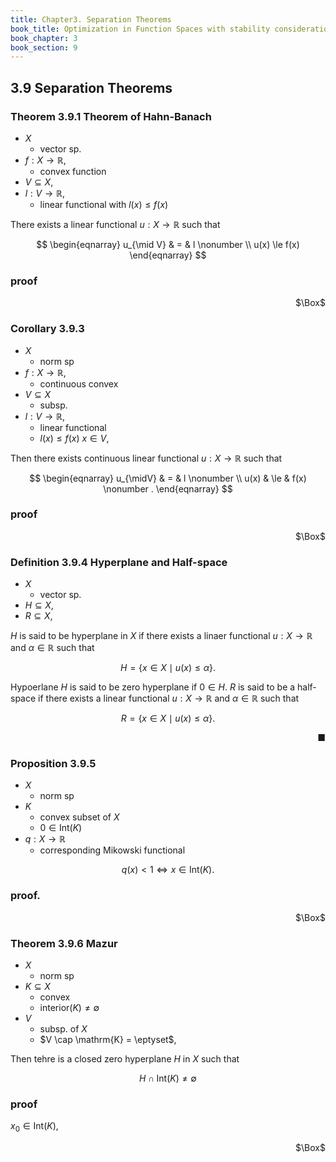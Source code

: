 ```yaml
---
title: Chapter3. Separation Theorems
book_title: Optimization in Function Spaces with stability considerations in Orlicz Spaces
book_chapter: 3
book_section: 9
---
```

## 3.9 Separation Theorems

### Theorem 3.9.1 Theorem of Hahn-Banach
* $X$
    * vector sp.
* $f: X \rightarrow \mathbb{R}$,
    * convex function
* $V \subseteq X$,
* $l: V \rightarrow \mathbb{R}$,
    * linear functional with $l(x) \le f(x)$

There exists a linear functional $u: X \rightarrow \mathbb{R}$ such that

$$
\begin{eqnarray}
    u_{\mid V}
    & = &
        l
    \nonumber
    \\
    u(x) \le f(x)
\end{eqnarray}
$$

### proof

<div class="QED" style="text-align: right">$\Box$</div>

### Corollary 3.9.3
* $X$
    * norm sp
* $f: X \rightarrow \mathbb{R}$,
    *  continuous convex
* $V \subseteq X$
    * subsp.
* $l: V \rightarrow \mathbb{R}$,
    * linear functional
    * $l(x) \le f(x) \ x \in V$,

Then there exists continuous linear functional $u: X \rightarrow \mathbb{R}$ such that

$$
\begin{eqnarray}
    u_{\midV}
    & = &
        l
    \nonumber
    \\
    u(x)
    & \le &
        f(x)
    \nonumber
    .
\end{eqnarray}
$$

### proof

<div class="QED" style="text-align: right">$\Box$</div>

### Definition 3.9.4 Hyperplane and Half-space
* $X$
    * vector sp.
* $H \subseteq X$,
* $R \subseteq X$,

$H$ is said to be hyperplane in $X$ if there exists a linaer functional $u: X \rightarrow \mathbb{R}$ and $\alpha \in \mathbb{R}$ such that

$$
    H
    =
    \{
        x \in X
        \mid
        u(x) \le \alpha
    \}
    .
$$

Hypoerlane $H$ is said to be zero hyperplane if $0 \in H$.
$R$ is said to be a half-space if there exists a linear functional $u: X \rightarrow \mathbb{R}$ and $\alpha \in \mathbb{R}$ such that

$$
    R
    =
    \{
        x \in X
        \mid
        u(x) \le \alpha
    \}
    .
$$

<div class="end-of-statement" style="text-align: right">■</div>

### Proposition 3.9.5
* $X$
    * norm sp
* $K$
    * convex subset of $X$
    * $0 \in \mathrm{Int}(K)$
* $q:X \rightarrow \mathbb{R}$
    * corresponding Mikowski functional

$$
    q(x) < 1
    \Leftrightarrow
    x \in \mathrm{Int}(K)
    .
$$

### proof.

<div class="QED" style="text-align: right">$\Box$</div>

### Theorem 3.9.6 Mazur
* $X$
    * norm sp
* $K \subseteq X$
    * convex
    * $\mathrm{interior}(K) \neq \emptyset$
* $V$
    * subsp. of $X$
    * $V \cap \mathrm{K} = \eptyset$,

Then tehre is a closed zero hyperplane $H$ in $X$ such that

$$
    H \cap \mathrm{Int}(K) \neq \emptyset
$$

### proof
$x_{0} \in \mathrm{Int}(K)$,

<div class="QED" style="text-align: right">$\Box$</div>
